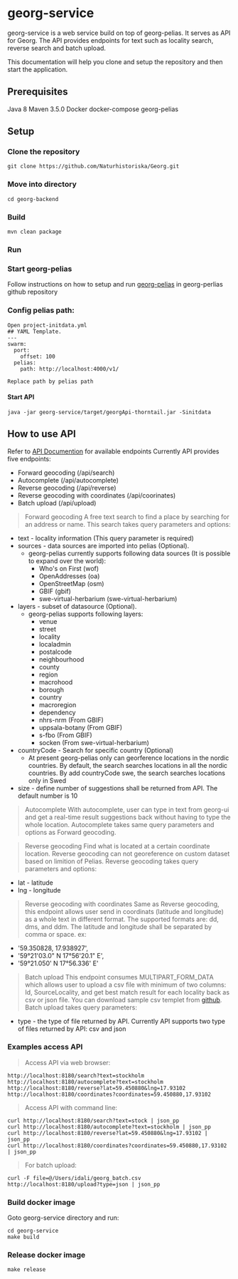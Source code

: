 # georg-service
georg-service is a web service build on top of georg-pelias. It serves as API for Georg. The API provides endpoints for text such as locality search, reverse search and batch upload.

This documentation will help you clone and setup the repository and then start the application.

## Prerequisites
Java 8
Maven 3.5.0
Docker
docker-compose
georg-pelias
## Setup
### Clone the repository
```
git clone https://github.com/Naturhistoriska/Georg.git
```
### Move into directory
```
cd georg-backend
```
### Build
```
mvn clean package
```
### Run
### Start georg-pelias
Follow instructions on how to setup and run [georg-pelias](https://github.com/Naturhistoriska/georg-pelias) in georg-perlias github repository

### Config pelias path:
```
Open project-initdata.yml
## YAML Template.
---
swarm:
  port:
    offset: 100
  pelias:
    path: http://localhost:4000/v1/

Replace path by pelias path
```
#### Start API
```
java -jar georg-service/target/georgApi-thorntail.jar -Sinitdata
```
## How to use API
Refer to [API Documention](https://georg.nrm.se/swagger-ui/index.html?url=/api/swagger.json) for available endpoints
Currently API provides five endpoints:
* Forward geocoding (/api/search)
* Autocomplete (/api/autocomplete)
* Reverse geocoding (/api/reverse)
* Reverse geocoding with coordinates (/api/coorinates)
* Batch upload (/api/upload)
> Forward geocoding
A free text search to find a place by searching for an address or name.
This search takes query parameters and options:
* text - locality information (This query parameter is required)
* sources - data sources are imported into pelias (Optional).
    * georg-pelias currently supports following data sources (It is possible to expand over the world):
        * Who's on First (wof)
        * OpenAddresses (oa)
        * OpenStreetMap (osm)
        * GBIF (gbif)
        * swe-virtual-herbarium (swe-virtual-herbarium)
* layers - subset of datasource (Optional).
    * georg-pelias supports following layers:
        * venue
        * street
        * locality
        * localadmin
        * postalcode
        * neighbourhood
        * county
        * region
        * macrohood
        * borough
        * country
        * macroregion
        * dependency
        * nhrs-nrm (From GBIF)
        * uppsala-botany (From GBIF)
        * s-fbo (From GBIF)
        * socken (From swe-virtual-herbarium)
* countryCode - Search for specific country (Optional)
    * At present georg-pelias only can georference locations in the nordic countries. By default, the search searches locations in all the nordic countries. By add countryCode swe, the search searches locations only in Swed
* size - define number of suggestions shall be returned from API. The default number is 10
> Autocomplete
With autocomplete, user can type in text from georg-ui and get a real-time result suggestions back without having to type the whole location. Autocomplete takes same query parameters and options as Forward geocoding.

> Reverse geocoding
Find what is located at a certain coordinate location. Reverse geocoding can not georeference on custom dataset based on limition of Pelias.
Reverse geocoding takes query parameters and options:
* lat - latitude
* lng - longitude
> Reverse geocoding with coordinates
Same as Reverse geocoding, this endpoint allows user send in coordinats (latitude and longitude) as a whole text in different format. The supported formats are: dd, dms, and ddm. The latitude and longitude shall be separated by comma or space. ex:
   * '59.350828, 17.938927',
   * '59°21'03.0" N 17°56'20.1" E',
   * '59°21.050' N 17°56.336' E'
> Batch upload
This endpoint consumes MULTIPART_FORM_DATA which allows user to upload a csv file with minimum of two columns: Id, SourceLocality, and get best match result for each locality back as csv or json file. You can download sample csv templet from [github](https://github.com/Naturhistoriska/Georg).
Batch upload takes query parameters:
* type - the type of file returned by API. Currently API supports two type of files returned by API: csv and json
### Examples access API
> Access API via web browser:
```
http://localhost:8180/search?text=stockholm
http://localhost:8180/autocomplete?text=stockholm
http://localhost:8180/reverse?lat=59.450880&lng=17.93102
http://localhost:8180/coordinates?coordinates=59.450880,17.93102
```
> Access API with command line:
```
curl http://localhost:8180/search?text=stock | json_pp
curl http://localhost:8180/autocomplete?text=stockholm | json_pp
curl http://localhost:8180/reverse?lat=59.450880&lng=17.93102 | json_pp
curl http://localhost:8180/coordinates?coordinates=59.450880,17.93102 | json_pp
```
> For batch upload:
```
curl -F file=@/Users/idali/georg_batch.csv  http://localhost:8180/upload?type=json | json_pp
```

### Build docker image
Goto georg-service directory and run:
```
cd georg-service
make build
```
### Release docker image
```
make release
```
